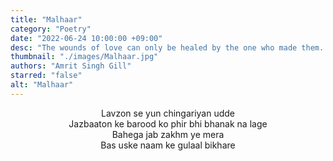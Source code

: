```yaml
---
title: "Malhaar"
category: "Poetry"
date: "2022-06-24 10:00:00 +09:00"
desc: "The wounds of love can only be healed by the one who made them. Join Amrit in his Malhaar where he describes about his sentiments."
thumbnail: "./images/Malhaar.jpg"
authors: "Amrit Singh Gill"
starred: "false"
alt: "Malhaar"
---
```


<p style="text-align: center;align:center;">
Lavzon se yun chingariyan udde <br>
Jazbaaton ke barood ko phir bhi bhanak na lage <br>
Bahega jab zakhm ye mera <br>
Bas uske naam ke gulaal bikhare <br>
</p>
